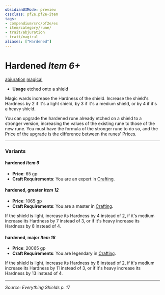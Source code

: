 ```yaml
---
obsidianUIMode: preview
cssclass: pf2e,pf2e-item
tags:
- compendium/src/pf2e/es
- item/category/rune/
- trait/abjuration
- trait/magical
aliases: ["Hardened"]
---
```

# Hardened *Item 6+*  
[abjuration](abjuration.md)  [magical](magical.md)  

- **Usage** etched onto a shield

Magic wards increase the Hardness of the shield. Increase the shield's Hardness by 2 if it's a light shield, by 3 if it's a medium shield, or by 4 if it's a heavy shield.

You can upgrade the hardened rune already etched on a shield to a stronger version, increasing the values of the existing rune to those of the new rune. You must have the formula of the stronger rune to do so, and the Price of the upgrade is the difference between the runes' Prices.

---

### Variants

#### hardened *Item 6*

- **Price**: 65 gp
- **Craft Requirements**: You are an expert in [Crafting](skills.md#Crafting).

#### hardened, greater *Item 12*

- **Price**: 1065 gp
- **Craft Requirements**: You are a master in [Crafting](skills.md#Crafting).

If the shield is light, increase its Hardness by 4 instead of 2, if it's medium increase its Hardness by 7 instead of 3, or if it's heavy increase its Hardness by 8 instead of 4.

#### hardened, major *Item 18*

- **Price**: 20065 gp
- **Craft Requirements**: You are legendary in [Crafting](skills.md#Crafting).

If the shield is light, increase its Hardness by 8 instead of 2, if it's medium increase its Hardness by 11 instead of 3, or if it's heavy increase its Hardness by 13 instead of 4.

---
*Source: Everything Shields p. 17*